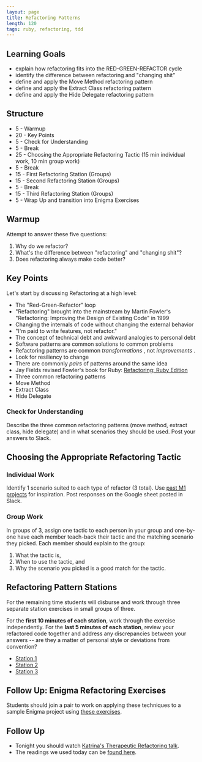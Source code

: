 ```yaml
---
layout: page
title: Refactoring Patterns
length: 120
tags: ruby, refactoring, tdd
---
```


## Learning Goals

*   explain how refactoring fits into the RED-GREEN-REFACTOR cycle
*   identify the difference between refactoring and "changing shit"
*   define and apply the Move Method refactoring pattern
*   define and apply the Extract Class refactoring pattern
*   define and apply the Hide Delegate refactoring pattern

## Structure

*   5 - Warmup
*   20 - Key Points
*   5 - Check for Understanding
*   5 - Break
*   25 - Choosing the Appropriate Refactoring Tactic (15 min individual work, 10 min group work)
*   5 - Break
*   15 - First Refactoring Station (Groups)
*   15 - Second Refactoring Station (Groups)
*   5 - Break
*   15 - Third Refactoring Station (Groups)
*   5 - Wrap Up and transition into Enigma Exercises

## Warmup

Attempt to answer these five questions:

1.  Why do we refactor?
2.  What's the difference between "refactoring" and "changing shit"?
3.  Does refactoring always make code better?

## Key Points

Let's start by discussing Refactoring at a high level:

*   The "Red-Green-Refactor" loop
*   "Refactoring" brought into the mainstream by Martin Fowler's
"Refactoring: Improving the Design of Existing Code" in 1999
*   Changing the internals of code without changing the external behavior
*   "I'm paid to write features, not refactor."
*   The concept of technical debt and awkward analogies to personal debt
*   Software patterns are common solutions to common problems
*   Refactoring patterns are common *transformations*  , not *improvements*  .
*   Look for resiliency to change
*   There are commonly *pairs*   of patterns around the same idea
*   Jay Fields revised Fowler's book for Ruby:
[Refactoring: Ruby Edition](http://www.amazon.com/Refactoring-Edition-Addison-Wesley-Professional-Series/dp/0321984137)
*   Three common refactoring patterns
*   Move Method
*   Extract Class
*   Hide Delegate

### Check for Understanding
Describe the three common refactoring patterns (move method, extract class, hide delegate) and in what scenarios they should be used. Post your answers to Slack.

## Choosing the Appropriate Refactoring Tactic

### Individual Work
Identify 1 scenario suited to each type of refactor (3 total). Use [past M1 projects](https://github.com/turingschool/ruby-submissions/tree/master/1610-b) for inspiration. Post responses on the Google sheet posted in Slack.

### Group Work
In groups of 3, assign one tactic to each person in your group and one-by-one have each member teach-back their tactic and the matching scenario they picked. Each member should explain to the group:
  1. What the tactic is,
  2. When to use the tactic, and
  3. Why the scenario you picked is a good match for the tactic.  

## Refactoring Pattern Stations
For the remaining time students will disburse and work through three separate station exercises in small groups of three.

For the **first 10 minutes of each station**, work through the exercise independently. For the **last 5 minutes of each station**, review your refactored code together and address any discrepancies between your answers -- are they a matter of personal style or deviations from convention?

*   [Station 1](refactoring_patterns_station_1)
*   [Station 2](refactoring_patterns_station_2)
*   [Station 3](refactoring_patterns_station_3)

## Follow Up: Enigma Refactoring Exercises

Students should join a pair to work on applying these techniques to a sample Enigma project using [these exercises](https://github.com/turingschool-examples/enigma_refactoring_exercises).

## Follow Up

*   Tonight you should watch [Katrina's Therapeutic Refactoring talk](http://confreaks.tv/videos/cascadiaruby2012-therapeutic-refactoring).
*   The readings we used today can be [found here](https://dl.dropboxusercontent.com/u/69001/Refactoring/Refactoring%20-%20Chapter%207.pdf).
